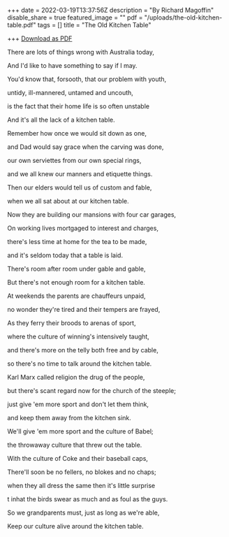 +++
date = 2022-03-19T13:37:56Z
description = "By Richard Magoffin"
disable_share = true
featured_image = ""
pdf = "/uploads/the-old-kitchen-table.pdf"
tags = []
title = "The Old Kitchen Table"

+++
[Download as PDF](/uploads/the-old-kitchen-table.pdf)

There are lots of things wrong with Australia today,

And I'd like to have something to say if I may.

You'd know that, forsooth, that our problem with youth,

untidy, ill-mannered, untamed and uncouth,

is the fact that their home life is so often unstable

And it's all the lack of a kitchen table.

Remember how once we would sit down as one,

and Dad would say grace when the carving was done,

our own serviettes from our own special rings,

and we all knew our manners and etiquette things.

Then our elders would tell us of custom and fable,

when we all sat about at our kitchen table.

Now they are building our mansions with four car garages,

On working lives mortgaged to interest and charges,

there's less time at home for the tea to be made,

and it's seldom today that a table is laid.

There's room after room under gable and gable,

But there's not enough room for a kitchen table.

At weekends the parents are chauffeurs unpaid,

no wonder they're tired and their tempers are frayed,

As they ferry their broods to arenas of sport,

where the culture of winning's intensively taught,

and there's more on the telly both free and by cable,

so there's no time to talk around the kitchen table.

Karl Marx called religion the drug of the people,

but there's scant regard now for the church of the steeple;

just give 'em more sport and don't let them think,

and keep them away from the kitchen sink.

We'll give 'em more sport and the culture of Babel;

the throwaway culture that threw out the table.

With the culture of Coke and their baseball caps,

There'll soon be no fellers, no blokes and no chaps;

when they all dress the same then it's little surprise

t inhat the birds swear as much and as foul as the guys.

So we grandparents must, just as long as we're able,

Keep our culture alive around the kitchen table.